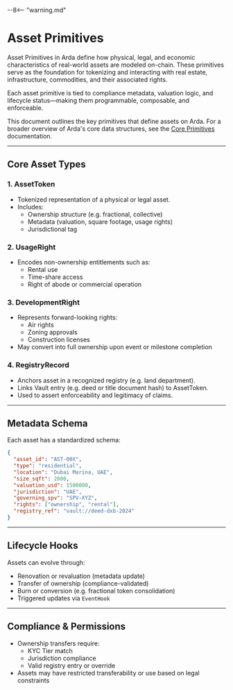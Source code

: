 --8<-- "warning.md"

# Asset Primitives

Asset Primitives in Arda define how physical, legal, and economic characteristics of real-world assets are modeled on-chain. These primitives serve as the foundation for tokenizing and interacting with real estate, infrastructure, commodities, and their associated rights.

Each asset primitive is tied to compliance metadata, valuation logic, and lifecycle status—making them programmable, composable, and enforceable.

This document outlines the key primitives that define assets on Arda. For a broader overview of Arda's core data structures, see the [Core Primitives](core-primitives.md) documentation.

---

## Core Asset Types

### 1. **AssetToken**

- Tokenized representation of a physical or legal asset.
- Includes:
  - Ownership structure (e.g. fractional, collective)
  - Metadata (valuation, square footage, usage rights)
  - Jurisdictional tag

### 2. **UsageRight**

- Encodes non-ownership entitlements such as:
  - Rental use
  - Time-share access
  - Right of abode or commercial operation

### 3. **DevelopmentRight**

- Represents forward-looking rights:
  - Air rights
  - Zoning approvals
  - Construction licenses
- May convert into full ownership upon event or milestone completion

### 4. **RegistryRecord**

- Anchors asset in a recognized registry (e.g. land department).
- Links Vault entry (e.g. deed or title document hash) to AssetToken.
- Used to assert enforceability and legitimacy of claims.

---

## Metadata Schema

Each asset has a standardized schema:

```json
{
  "asset_id": "AST-00X",
  "type": "residential",
  "location": "Dubai Marina, UAE",
  "size_sqft": 2800,
  "valuation_usd": 1500000,
  "jurisdiction": "UAE",
  "governing_spv": "SPV-XYZ",
  "rights": ["ownership", "rental"],
  "registry_ref": "vault://deed-dxb-2024"
}
```

---

## Lifecycle Hooks

Assets can evolve through:

- Renovation or revaluation (metadata update)
- Transfer of ownership (compliance-validated)
- Burn or conversion (e.g. fractional token consolidation)
- Triggered updates via `EventHook`

---

## Compliance & Permissions

- Ownership transfers require:
  - KYC Tier match
  - Jurisdiction compliance
  - Valid registry entry or override
- Assets may have restricted transferability or use based on legal constraints
